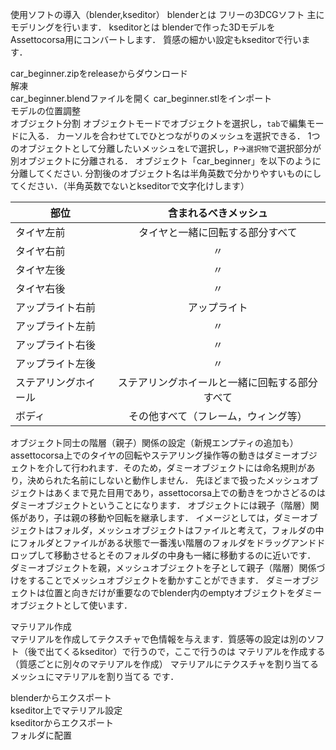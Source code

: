 使用ソフトの導入（blender,kseditor）
blenderとは
フリーの3DCGソフト
主にモデリングを行います．
kseditorとは
blenderで作った3DモデルをAssettocorsa用にコンバートします．
質感の細かい設定もkseditorで行います．

car_beginner.zipをreleaseからダウンロード  
解凍  
car_beginner.blendファイルを開く
car_beginner.stlをインポート  
モデルの位置調整  
オブジェクト分割
オブジェクトモードでオブジェクトを選択し，`tab`で編集モードに入る．
カーソルを合わせて`L`でひとつながりのメッシュを選択できる．
1つのオブジェクトとして分離したいメッシュを`L`で選択し，`P`→`選択物`で選択部分が別オブジェクトに分離される．
オブジェクト「car_beginner」を以下のように分離してください.
分割後のオブジェクト名は半角英数で分かりやすいものにしてください．（半角英数でないとkseditorで文字化けします）

|部位|含まれるべきメッシュ|  
|---|:---:|
|タイヤ左前|タイヤと一緒に回転する部分すべて|  
|タイヤ右前|〃|  
|タイヤ左後|〃|  
|タイヤ右後|〃|  
|アップライト右前|アップライト|  
|アップライト左前|〃|  
|アップライト右後|〃|  
|アップライト左後|〃|  
|ステアリングホイール|ステアリングホイールと一緒に回転する部分すべて|  
|ボディ|その他すべて（フレーム，ウィング等）|  

オブジェクト同士の階層（親子）関係の設定（新規エンプティの追加も）
assettocorsa上でのタイヤの回転やステアリング操作等の動きはダミーオブジェクトを介して行われます．そのため，ダミーオブジェクトには命名規則があり，決められた名前にしないと動作しません．
先ほどまで扱ったメッシュオブジェクトはあくまで見た目用であり，assettocorsa上での動きをつかさどるのはダミーオブジェクトということになります．
オブジェクトには親子（階層）関係があり，子は親の移動や回転を継承します．
イメージとしては，ダミーオブジェクトはフォルダ，メッシュオブジェクトはファイルと考えて，フォルダの中にフォルダとファイルがある状態で一番浅い階層のフォルダをドラッグアンドドロップして移動させるとそのフォルダの中身も一緒に移動するのに近いです．
ダミーオブジェクトを親，メッシュオブジェクトを子として親子（階層）関係づけをすることでメッシュオブジェクトを動かすことができます．
ダミーオブジェクトは位置と向きだけが重要なのでblender内のemptyオブジェクトをダミーオブジェクトとして使います．



マテリアル作成  
マテリアルを作成してテクスチャで色情報を与えます．質感等の設定は別のソフト（後で出てくるkseditor）で行うので，ここで行うのは
マテリアルを作成する（質感ごとに別々のマテリアルを作成）
マテリアルにテクスチャを割り当てる
メッシュにマテリアルを割り当てる
です．

blenderからエクスポート  
kseditor上でマテリアル設定  
kseditorからエクスポート  
フォルダに配置  

